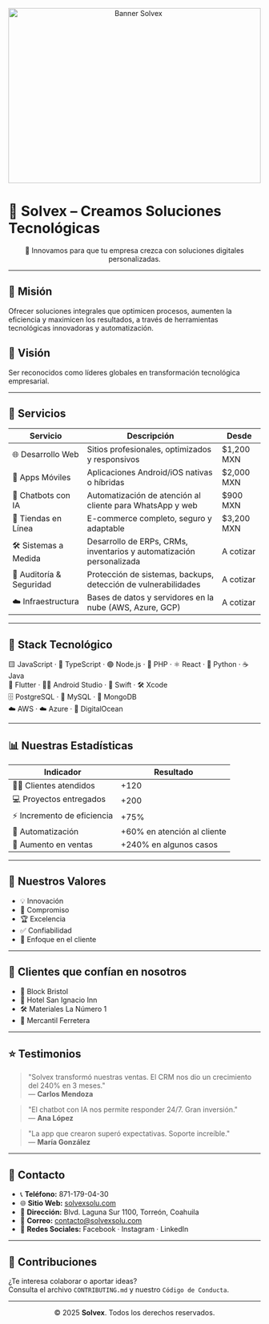 <p align="center">
  <a href="https://res.cloudinary.com/ddy9zirpm/video/upload/v1751040232/45963-447087626_bwps3h.mp4" target="_blank">
    <img src="https://res.cloudinary.com/ddy9zirpm/image/upload/v1709420012/banner-placeholder_solvex.jpg" alt="Banner Solvex" style="width:100%; max-height:350px; object-fit:cover;">
  </a>
</p>

# 🧠 Solvex – Creamos Soluciones Tecnológicas

<p align="center">
🚀 Innovamos para que tu empresa crezca con soluciones digitales personalizadas.
</p>

---

## 🎯 Misión

Ofrecer soluciones integrales que optimicen procesos, aumenten la eficiencia y maximicen los resultados, a través de herramientas tecnológicas innovadoras y automatización.

## 🌟 Visión

Ser reconocidos como líderes globales en transformación tecnológica empresarial.

---

## 💼 Servicios

| Servicio                 | Descripción                                                                 | Desde         |
|--------------------------|-----------------------------------------------------------------------------|---------------|
| 🌐 Desarrollo Web        | Sitios profesionales, optimizados y responsivos                             | $1,200 MXN    |
| 📱 Apps Móviles          | Aplicaciones Android/iOS nativas o híbridas                                 | $2,000 MXN    |
| 🤖 Chatbots con IA       | Automatización de atención al cliente para WhatsApp y web                   | $900 MXN      |
| 🛒 Tiendas en Línea      | E-commerce completo, seguro y adaptable                                     | $3,200 MXN    |
| 🛠 Sistemas a Medida     | Desarrollo de ERPs, CRMs, inventarios y automatización personalizada        | A cotizar     |
| 🔐 Auditoría & Seguridad | Protección de sistemas, backups, detección de vulnerabilidades              | A cotizar     |
| ☁️ Infraestructura       | Bases de datos y servidores en la nube (AWS, Azure, GCP)                    | A cotizar     |

---

## 🧰 Stack Tecnológico

<p align="center">
  
🟨 JavaScript · 🔵 TypeScript · 🟢 Node.js · 🐘 PHP · ⚛️ React · 🐍 Python · ☕ Java  
📱 Flutter · 🧑‍💻 Android Studio · 🍎 Swift · 🛠️ Xcode  
🗄️ PostgreSQL · 🐬 MySQL · 🍃 MongoDB  
☁️ AWS · ☁️ Azure · 🌊 DigitalOcean

</p>

---

## 📊 Nuestras Estadísticas

| Indicador                   | Resultado               |
|----------------------------|-------------------------|
| 🧑‍💼 Clientes atendidos     | +120                    |
| 💻 Proyectos entregados     | +200                    |
| ⚡ Incremento de eficiencia | +75%                    |
| 🧠 Automatización           | +60% en atención al cliente |
| 🚀 Aumento en ventas        | +240% en algunos casos  |

---

## 💎 Nuestros Valores

- 💡 Innovación  
- 🤝 Compromiso  
- 🏆 Excelencia  
- ✅ Confiabilidad  
- 👥 Enfoque en el cliente

---

## 👥 Clientes que confían en nosotros

- 🧱 Block Bristol  
- 🏨 Hotel San Ignacio Inn  
- 🛠 Materiales La Número 1  
- 🔧 Mercantil Ferretera

---

## ⭐ Testimonios

> "Solvex transformó nuestras ventas. El CRM nos dio un crecimiento del 240% en 3 meses."  
> — **Carlos Mendoza**

> "El chatbot con IA nos permite responder 24/7. Gran inversión."  
> — **Ana López**

> "La app que crearon superó expectativas. Soporte increíble."  
> — **María González**

---

## 📍 Contacto

- 📞 **Teléfono:** 871-179-04-30  
- 🌐 **Sitio Web:** [solvexsolu.com](https://solvexsolu.com)  
- 📍 **Dirección:** Blvd. Laguna Sur 1100, Torreón, Coahuila  
- 📧 **Correo:** contacto@solvexsolu.com  
- 📱 **Redes Sociales:** Facebook · Instagram · LinkedIn

---

## 🤝 Contribuciones

¿Te interesa colaborar o aportar ideas?  
Consulta el archivo `CONTRIBUTING.md` y nuestro `Código de Conducta`.

---

<p align="center">
  © 2025 <strong>Solvex</strong>. Todos los derechos reservados.
</p>
